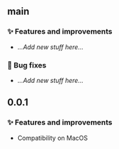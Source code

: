 ## main

### ✨ Features and improvements
- _...Add new stuff here..._

### 🐞 Bug fixes
- _...Add new stuff here..._

## 0.0.1

### ✨ Features and improvements

- Compatibility on MacOS
